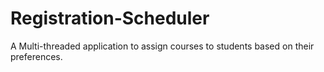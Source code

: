 # Registration-Scheduler
A Multi-threaded application to assign courses to students based on their preferences.
